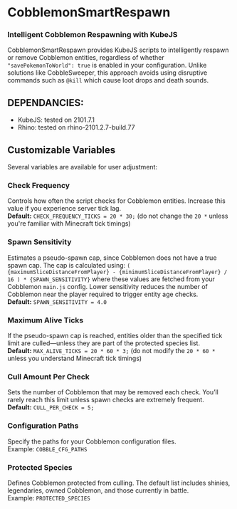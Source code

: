 # CobblemonSmartRespawn

### Intelligent Cobblemon Respawning with KubeJS

CobblemonSmartRespawn provides KubeJS scripts to intelligently respawn or remove Cobblemon entities, regardless of whether `"savePokemonToWorld": true` is enabled in your configuration. Unlike solutions like CobbleSweeper, this approach avoids using disruptive commands such as `@kill` which cause loot drops and death sounds.


## DEPENDANCIES:
- KubeJS: tested on 2101.7.1
- Rhino: tested on rhino-2101.2.7-build.77

## Customizable Variables

Several variables are available for user adjustment:

### Check Frequency

Controls how often the script checks for Cobblemon entities. Increase this value if you experience server tick lag.  
**Default:** `CHECK_FREQUENCY_TICKS = 20 * 30;` (do not change the `20 *` unless you're familiar with Minecraft tick timings)

### Spawn Sensitivity

Estimates a pseudo-spawn cap, since Cobblemon does not have a true spawn cap. The cap is calculated using:
`( {maximumSliceDistanceFromPlayer} - {minimumSliceDistanceFromPlayer} / 16 ) * {SPAWN_SENSITIVITY}`
where these values are fetched from your Cobblemon `main.js` config. Lower sensitivity reduces the number of Cobblemon near the player required to trigger entity age checks.  
**Default:** `SPAWN_SENSITIVITY = 4.0`

### Maximum Alive Ticks

If the pseudo-spawn cap is reached, entities older than the specified tick limit are culled—unless they are part of the protected species list.  
**Default:** `MAX_ALIVE_TICKS = 20 * 60 * 3;` (do not modify the `20 * 60 *` unless you understand Minecraft tick timings)

### Cull Amount Per Check

Sets the number of Cobblemon that may be removed each check. You’ll rarely reach this limit unless spawn checks are extremely frequent.  
**Default:** `CULL_PER_CHECK = 5;`

### Configuration Paths

Specify the paths for your Cobblemon configuration files.  
Example: `COBBLE_CFG_PATHS`

### Protected Species

Defines Cobblemon protected from culling. The default list includes shinies, legendaries, owned Cobblemon, and those currently in battle.  
Example: `PROTECTED_SPECIES`
